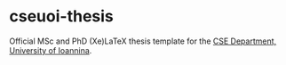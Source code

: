 cseuoi-thesis
=============

Official MSc and PhD (Xe)LaTeX thesis template for the [CSE Department, University of Ioannina](http://cse.uoi.gr/).
